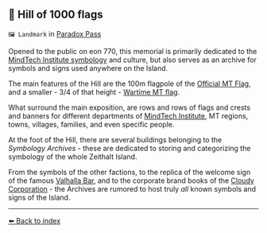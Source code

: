 ## 🎌️ Hill of 1000 flags

`🖼️ Landmark` in [Paradox Pass](/paradox_pass.html)

Opened to the public on eon 770, this memorial is primarily dedicated to the [MindTech Institute symbology](/mt_symbology.html) and culture, but also serves as an archive for symbols and signs used anywhere on the Island.

The main features of the Hill are the 100m flagpole of the [Official MT Flag](/i/mt_peace_flag.png), and a smaller - 3/4 of that height - [Wartime MT flag](/i/mt_war_flag.png).

What surround the main exposition, are rows and rows of flags and crests and banners for different departments of [MindTech Institute](/mindtech_institute.html), MT regions, towns, villages, families, and even specific people.

At the foot of the Hill, there are several buildings belonging to the *Symbology Archives* - these are dedicated to storing and categorizing the symbology of the whole Zeithalt Island. 

From the symbols of the other factions, to the replica of the welcome sign of the famous [Valhalla Bar](/valhalla_bar.html), and to the corporate brand books of the [Cloudy Corporation](/cloudy_co_datacenter.html) - the Archives are rumored to host truly *all* known symbols and signs of the Island.


----------
[⬅️ Back to index](/index.md#ef90_s)